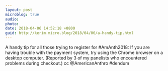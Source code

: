 ```yaml
---
layout: post
microblog: true
audio: 
photo: 
date: 2018-04-06 14:52:18 +0800
guid: http://kerim.micro.blog/2018/04/06/a-handy-tip.html
---
```

A handy tip for all those trying to register for #AmAnth2018: If you are having trouble with the payment system, try using the Chrome browser on a desktop computer. (Reported by 3 of my panelists who encountered problems during checkout.) cc @AmericanAnthro #dendum 
